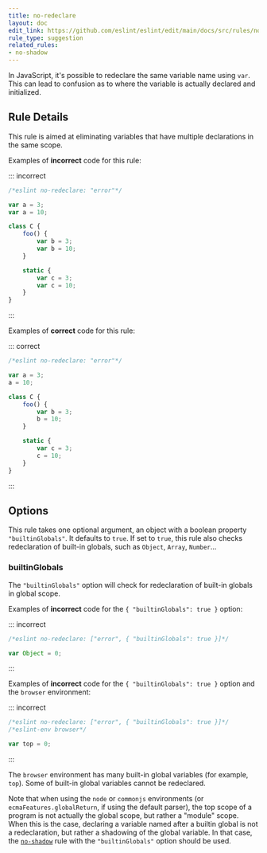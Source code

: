 ```yaml
---
title: no-redeclare
layout: doc
edit_link: https://github.com/eslint/eslint/edit/main/docs/src/rules/no-redeclare.md
rule_type: suggestion
related_rules:
- no-shadow
---
```




In JavaScript, it's possible to redeclare the same variable name using `var`. This can lead to confusion as to where the variable is actually declared and initialized.

## Rule Details

This rule is aimed at eliminating variables that have multiple declarations in the same scope.

Examples of **incorrect** code for this rule:

::: incorrect

```js
/*eslint no-redeclare: "error"*/

var a = 3;
var a = 10;

class C {
    foo() {
        var b = 3;
        var b = 10;
    }

    static {
        var c = 3;
        var c = 10;
    }
}
```

:::

Examples of **correct** code for this rule:

::: correct

```js
/*eslint no-redeclare: "error"*/

var a = 3;
a = 10;

class C {
    foo() {
        var b = 3;
        b = 10;
    }

    static {
        var c = 3;
        c = 10;
    }
}

```

:::

## Options

This rule takes one optional argument, an object with a boolean property `"builtinGlobals"`. It defaults to `true`.
If set to `true`, this rule also checks redeclaration of built-in globals, such as `Object`, `Array`, `Number`...

### builtinGlobals

The `"builtinGlobals"` option will check for redeclaration of built-in globals in global scope.

Examples of **incorrect** code for the `{ "builtinGlobals": true }` option:

::: incorrect

```js
/*eslint no-redeclare: ["error", { "builtinGlobals": true }]*/

var Object = 0;
```

:::

Examples of **incorrect** code for the `{ "builtinGlobals": true }` option and the `browser` environment:

::: incorrect

```js
/*eslint no-redeclare: ["error", { "builtinGlobals": true }]*/
/*eslint-env browser*/

var top = 0;
```

:::

The `browser` environment has many built-in global variables (for example, `top`). Some of built-in global variables cannot be redeclared.

Note that when using the `node` or `commonjs` environments (or `ecmaFeatures.globalReturn`, if using the default parser), the top scope of a program is not actually the global scope, but rather a "module" scope. When this is the case, declaring a variable named after a builtin global is not a redeclaration, but rather a shadowing of the global variable. In that case, the [`no-shadow`](no-shadow) rule with the `"builtinGlobals"` option should be used.
